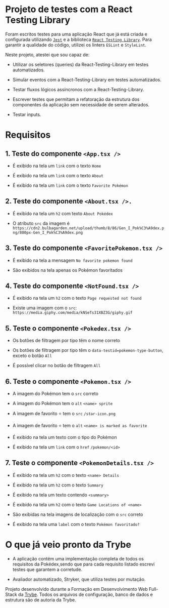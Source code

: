 # Projeto de testes com a React Testing Library
 
Foram escritos testes para uma aplicação React que já está criada e configurada utilizando  [`Jest`](https://jestjs.io/) e a biblioteca [`React Testing Library`](https://testing-library.com/). Para garantir a qualidade do código, utilizei os linters `ESLint` e `StyleLint`.



  Neste projeto, atestei que sou capaz de:

  * Utilizar os seletores (queries) da React-Testing-Library em testes automatizados.

  * Simular eventos com a React-Testing-Library em testes automatizados.

  * Testar fluxos lógicos assíncronos com a React-Testing-Library.

  * Escrever testes que permitam a refatoração da estrutura dos componentes da aplicação sem necessidade de serem alterados.

  * Testar inputs.


# Requisitos
## 1. Teste do componente `<App.tsx />`
   * É exibido na tela um `link` com o texto `Home`
     
   * É exibido na tela um `link` com o texto `About`
     
   * É exibido na tela um `link` com o texto `Favorite Pokémon`

## 2. Teste do componente `<About.tsx />.`
   * É exibido na tela um `h2` com texto `About Pokédex`

   * O atributo `src` da imagem é `https://cdn2.bulbagarden.net/upload/thumb/8/86/Gen_I_Pok%C3%A9dex.png/800px-Gen_I_Pok%C3%A9dex.png`


## 3. Teste do componente `<FavoritePokemon.tsx />`
   * É exibido na tela a mensagem `No favorite pokemon found`

   * São exibidos na tela apenas os Pokémon favoritados

## 4. Teste do componente `<NotFound.tsx />`
   * É exibido na tela um `h2` com o texto `Page requested not found`

   * Existe uma imagem com o `src`:<br /> `https://media.giphy.com/media/kNSeTs31XBZ3G/giphy.gif`

## 5. Teste o componente `<Pokedex.tsx />`
   * Os botões de filtragem por tipo têm o nome correto

   * Os botões de filtragem por tipo têm o `data-testid=pokemon-type-button`, exceto o botão `All`

   * É possível clicar no botão de filtragem `All`

  ## 6. Teste o componente `<Pokemon.tsx />`
   * A imagem do Pokémon tem o `src` correto

   * A imagem do Pokémon tem o `alt` `<name> sprite`

   * A imagem de favorito :star: tem o `src` `/star-icon.png`

   * A imagem de favorito :star: tem o `alt` `<name> is marked as favorite`

   * É exibido na tela um texto com o tipo do Pokémon

   * É exibido na tela um `link` com o `href` `/pokemon/<id>`

  ## 7. Teste o componente `<PokemonDetails.tsx />`
   * É exibido na tela um `h2` com o texto `<name> Details`
   
   * É exibido na tela um `h2` com o texto `Summary`

   * É exibido na tela um texto contendo `<summary>`

   * É exibido na tela um `h2` com o texto `Game Locations of <name>`

   * São exibidas na tela imagens de localização com o `src` correto

   * É exibido na tela uma `label` com o texto `Pokémon favoritado?`


# O que já veio pronto da Trybe
   * A aplicação contém uma implementação completa de todos os requisitos da Pokédex,sendo que para cada requisito listado escrevi testes que garantem a corretude.
  
   * Avaliador automatizado, Stryker, que utiliza testes por mutação.


Projeto desenvolvido durante a Formação em Desenvolvimento Web Full-Stack da [Trybe](https://www.betrybe.com/). 
Todos os arquivos de configuração, banco de dados e estrutura são de autoria da Trybe.

